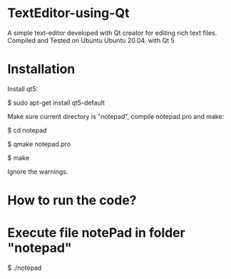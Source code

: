 # TextEditor-using-Qt
A simple text-editor developed with Qt creator for editing rich text files. Compiled and Tested on Ubuntu Ubuntu 20.04. with Qt 5

# Installation 

Install qt5:  

$ sudo apt-get install qt5-default  

Make sure current directory is "notepad", compile notepad.pro and make:  

$ cd notepad  

$ qmake notepad.pro  

$ make  

Ignore the warnings.  


# How to run the code?


# Execute file notePad in folder "notepad"

$ ./notepad
